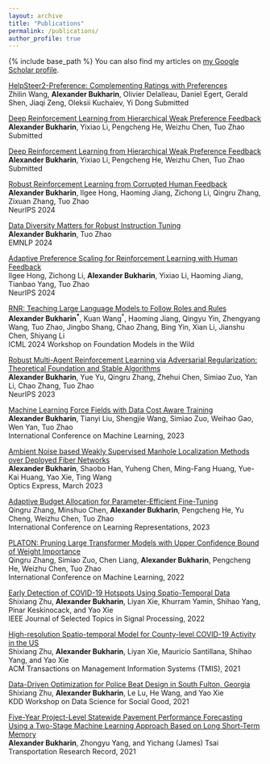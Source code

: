 ```yaml
---
layout: archive
title: "Publications"
permalink: /publications/
author_profile: true
---
```

{% include base_path %}
You can also find my articles on [my Google Scholar profile](https://scholar.google.com/citations?user=PnVYoI4AAAAJ&hl=en).

[HelpSteer2-Preference: Complementing Ratings with Preferences](https://arxiv.org/abs/2410.01257) <br>
Zhilin Wang, **Alexander Bukharin**, Olivier Delalleau, Daniel Egert, Gerald Shen, Jiaqi Zeng, Oleksii Kuchaiev, Yi Dong
Submitted<br>

[Deep Reinforcement Learning from Hierarchical Weak Preference Feedback](https://arxiv.org/abs/2309.02632) <br>
**Alexander Bukharin**, Yixiao Li, Pengcheng He, Weizhu Chen, Tuo Zhao <br>
Submitted<br>

[Deep Reinforcement Learning from Hierarchical Weak Preference Feedback](https://arxiv.org/abs/2309.02632) <br>
**Alexander Bukharin**, Yixiao Li, Pengcheng He, Weizhu Chen, Tuo Zhao <br>
Submitted<br>

[Robust Reinforcement Learning from Corrupted Human Feedback](https://arxiv.org/abs/2406.15568) <br>
**Alexander Bukharin**, Ilgee Hong, Haoming Jiang, Zichong Li, Qingru Zhang, Zixuan Zhang, Tuo Zhao <br>
NeurIPS 2024

[Data Diversity Matters for Robust Instruction Tuning](https://arxiv.org/abs/2311.14736) <br>
**Alexander Bukharin**, Tuo Zhao <br>
EMNLP 2024

[Adaptive Preference Scaling for Reinforcement Learning with Human Feedback](https://arxiv.org/abs/2406.02764) <br>
Ilgee Hong, Zichong Li, **Alexander Bukharin**, Yixiao Li, Haoming Jiang, Tianbao Yang, Tuo Zhao <br>
NeurIPS 2024

[RNR: Teaching Large Language Models to Follow Roles and Rules](https://www.amazon.science/publications/rnr-teaching-large-language-models-to-follow-roles-and-rules) <br>
**Alexander Bukharin<sup>\*</sup>**, Kuan Wang<sup>\*</sup>, Haoming Jiang, Qingyu Yin, Zhengyang Wang, Tuo Zhao, Jingbo Shang, Chao
Zhang, Bing Yin, Xian Li, Jianshu Chen, Shiyang Li <br>
ICML 2024 Workshop on Foundation Models in the Wild<br>

[Robust Multi-Agent Reinforcement Learning via  Adversarial Regularization: Theoretical Foundation and Stable Algorithms](https://arxiv.org/abs/2310.10810) <br>
**Alexander Bukharin**, Yue Yu, Qingru Zhang, Zhehui Chen, Simiao Zuo, Yan Li, Chao Zhang, Tuo Zhao <br>
NeurIPS 2023

[Machine Learning Force Fields with Data Cost Aware Training](https://arxiv.org/abs/2306.03109) <br>
**Alexander Bukharin**, Tianyi Liu, Shengjie Wang, Simiao Zuo, Weihao Gao, Wen Yan, Tuo Zhao <br>
International Conference on Machine Learning, 2023

[Ambient Noise based Weakly Supervised Manhole Localization Methods over Deployed Fiber Networks](https://opg.optica.org/oe/fulltext.cfm?uri=oe-31-6-9591&id=527096) <br>
**Alexander Bukharin**, Shaobo Han, Yuheng Chen, Ming-Fang Huang, Yue-Kai Huang, Yao Xie, Ting Wang <br>
Optics Express, March 2023

[Adaptive Budget Allocation for Parameter-Efficient Fine-Tuning](https://arxiv.org/abs/2303.10512) <br>
Qingru Zhang, Minshuo Chen, **Alexander Bukharin**, Pengcheng He, Yu Cheng, Weizhu Chen, Tuo Zhao <br>
International Conference on Learning Representations, 2023

[PLATON: Pruning Large Transformer Models with Upper Confidence Bound of Weight Importance](https://arxiv.org/abs/2206.12562) <br>
Qingru Zhang, Simiao Zuo, Chen Liang, **Alexander Bukharin**, Pengcheng He, Weizhu Chen, Tuo Zhao <br>
International Conference on Machine Learning, 2022

[Early Detection of COVID-19 Hotspots Using Spatio-Temporal Data](https://arxiv.org/abs/2106.00072)<br>
Shixiang Zhu, **Alexander Bukharin**, Liyan Xie, Khurram Yamin, Shihao Yang, Pinar Keskinocack, and Yao Xie<br>
IEEE Journal of Selected Topics in Signal Processing, 2022

[High-resolution Spatio-temporal Model for County-level COVID-19 Activity in the US](https://dl.acm.org/doi/abs/10.1145/3468876)<br>
Shixiang Zhu, **Alexander Bukharin**, Liyan Xie, Mauricio Santillana, Shihao Yang, and Yao Xie<br>
ACM Transactions on Management Information Systems (TMIS), 2021<br>

[Data-Driven Optimization for Police Beat Design in South Fulton, Georgia](https://arxiv.org/abs/2004.09660)<br>
Shixiang Zhu, **Alexander Bukharin**, Le Lu, He Wang, and Yao Xie<br>
KDD Workshop on Data Science for Social Good, 2021

[Five-Year Project-Level Statewide Pavement Performance Forecasting Using a Two-Stage Machine Learning Approach Based on Long Short-Term Memory](https://journals.sagepub.com/doi/abs/10.1177/03611981211017132)<br>
**Alexander Bukharin**, Zhongyu Yang, and Yichang (James) Tsai<br>
Transportation Research Record, 2021
